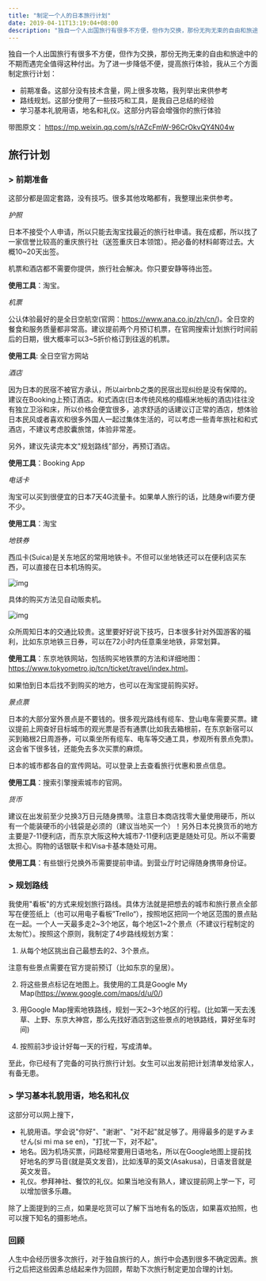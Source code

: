 ```yaml
---
title: "制定一个人的日本旅行计划"
date: 2019-04-11T13:19:04+08:00
description: "独自一个人出国旅行有很多不方便，但作为交换，那份无拘无束的自由和旅途中的不期而遇完全值得这种付出。为了进一步降低不便，提高旅行体验，我从三个方面制定旅行计划"
---
```




独自一个人出国旅行有很多不方便，但作为交换，那份无拘无束的自由和旅途中的不期而遇完全值得这种付出。为了进一步降低不便，提高旅行体验，我从三个方面制定旅行计划：

- 前期准备。这部分没有技术含量，网上很多攻略，我列举出来供参考
- 路线规划。这部分使用了一些技巧和工具，是我自己总结的经验
- 学习基本礼貌用语，地名和礼仪。这部分内容会增强你的旅行体验



带图原文： <https://mp.weixin.qq.com/s/rAZcFmW-96CrOkvQY4N04w>

## 旅行计划

### > 前期准备

这部分都是固定套路，没有技巧。很多其他攻略都有，我整理出来供参考。



*护照*

日本不接受个人申请，所以只能去淘宝找最近的旅行社申请。我在成都，所以找了一家信誉比较高的重庆旅行社（送签重庆日本领馆）。把必备的材料邮寄过去。大概10~20天出签。

机票和酒店都不需要你提供，旅行社会解决。你只要安静等待出签。

__使用工具__：淘宝。



*机票*

公认体验最好的是全日空航空(官网：<https://www.ana.co.jp/zh/cn/>)。全日空的餐食和服务质量都非常高。建议提前两个月预订机票，在官网搜索计划旅行时间前后的日期，很大概率可以3~5折价格订到往返的机票。



__使用工具__: 全日空官方网站



*酒店*

因为日本的民宿不被官方承认，所以airbnb之类的民宿出现纠纷是没有保障的。建议在Booking上预订酒店。和式酒店(日本传统风格的榻榻米地板的酒店)往往没有独立卫浴和床，所以价格会便宜很多，追求舒适的话建议订正常的酒店，想体验日本民风或者喜欢和很多外国人一起过集体生活的，可以考虑一些青年旅社和和式酒店，不建议考虑胶囊旅馆，体验非常差。

另外，建议先读完本文"规划路线"部分，再预订酒店。

__使用工具__：Booking App



*电话卡*

淘宝可以买到很便宜的日本7天4G流量卡。如果单人旅行的话，比随身wifi要方便不少。

__使用工具__：淘宝



*地铁券*

西瓜卡(Suica)是关东地区的常用地铁卡。不但可以坐地铁还可以在便利店买东西，可以直接在日本机场购买。

![img](http://img6.16fan.com/201510/28/113242h6rxvuqmvz3pqijy.jpg-700)



具体的购买方法见自动贩卖机。

![img](http://img6.16fan.com/201510/28/114059iesz1ea7pe7duswg.png-700)



众所周知日本的交通比较贵。这里要好好说下技巧，日本很多针对外国游客的福利，比如东京地铁三日券，可以在72小时内任意乘坐地铁，非常划算。



__使用工具__：东京地铁网站，包括购买地铁票的方法和详细地图：<https://www.tokyometro.jp/tcn/ticket/travel/index.html>。

如果怕到日本后找不到购买的地方，也可以在淘宝提前购买好。



*景点票*

日本的大部分室外景点是不要钱的。很多观光路线有缆车、登山电车需要买票。建议提前上网查好目标城市的观光票是否有通票(比如我去箱根前，在东京新宿可以买到箱根2日周游券，可以乘坐所有缆车、电车等交通工具，参观所有景点免票)。这会省下很多钱，还能免去多次买票的麻烦。

日本的城市都各自的宣传网站。可以登录上去查看旅行优惠和景点信息。

__使用工具__：搜索引擎搜索城市的官网。



*货币*

建议在出发前至少兑换3万日元随身携带。注意日本商店找零大量使用硬币，所以有一个能装硬币的小钱袋是必须的（建议当地买一个）！另外日本兑换货币的地方主要是7-11便利店，而东京大阪这种大城市7-11便利店更是随处可见。所以不需要太担心。购物的话银联卡和Visa卡基本随处可用。

__使用工具__：有些银行兑换外币需要提前申请。到营业厅时记得随身携带身份证。



### > 规划路线

我使用"看板"的方式来规划旅行路线。具体方法就是把想去的城市和旅行景点全部写在便签纸上（也可以用电子看板”Trello“），按照地区把同一个地区范围的景点贴在一起。一个人一天最多走2~3个地区，每个地区1~2个景点（不建议行程制定的太匆忙）。按照这个原则，我制定了4步路线规划方案：

1. 从每个地区挑出自己最想去的2、3个景点。



注意有些景点需要在官方提前预订（比如东京的皇居）。

2. 将这些景点标记在地图上。我使用的工具是Google My Map(<https://www.google.com/maps/d/u/0/>)



3. 用Google Map搜索地铁路线，规划一天2~3个地区的行程。(比如第一天去浅草、上野、东京大神宫，那么先找好酒店到这些景点的地铁路线，算好坐车时间)

4. 按照前3步设计好每一天的行程，写成清单。




至此，你已经有了完备的可执行旅行计划。女生可以出发前把计划清单发给家人，有备无患。



### > 学习基本礼貌用语，地名和礼仪

这部分可以网上搜下，

- 礼貌用语。学会说"你好"、"谢谢"、"对不起"就足够了。用得最多的是すみません(si mi ma se en)，"打扰一下，对不起"。
- 地名。因为机场买票，问路经常要用日语地名，所以在Google地图上提前找好地名的罗马音(就是英文发音)，比如浅草的英文(Asakusa)，日语发音就是英文发音。
- 礼仪。参拜神社、餐饮的礼仪。如果当地没有熟人，建议提前网上学一下，可以增加很多乐趣。

除了上面提到的三点，如果是吃货可以了解下当地有名的饭店，如果喜欢拍照，也可以搜下知名的摄影地点。



### 回顾

人生中会经历很多次旅行，对于独自旅行的人，旅行中会遇到很多不确定因素。旅行之后把这些因素总结起来作为回顾，帮助下次旅行制定更加合理的计划。


